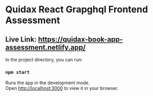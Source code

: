 # Quidax React Grapghql Frontend Assessment



## Live Link: https://quidax-book-app-assessment.netlify.app/

In the project directory, you can run:

### `npm start`

Runs the app in the development mode.\
Open [http://localhost:3000](http://localhost:3000) to view it in your browser.






